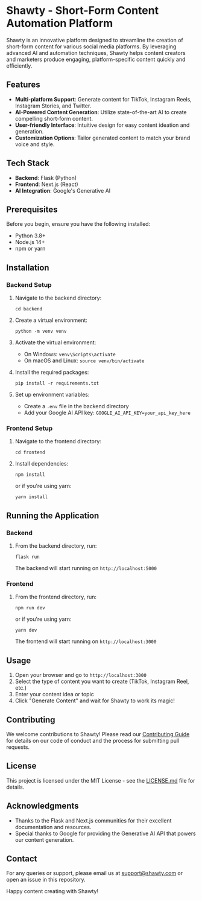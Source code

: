 # Shawty - Short-Form Content Automation Platform

Shawty is an innovative platform designed to streamline the creation of short-form content for various social media platforms. By leveraging advanced AI and automation techniques, Shawty helps content creators and marketers produce engaging, platform-specific content quickly and efficiently.

## Features

- **Multi-platform Support**: Generate content for TikTok, Instagram Reels, Instagram Stories, and Twitter.
- **AI-Powered Content Generation**: Utilize state-of-the-art AI to create compelling short-form content.
- **User-friendly Interface**: Intuitive design for easy content ideation and generation.
- **Customization Options**: Tailor generated content to match your brand voice and style.

## Tech Stack

- **Backend**: Flask (Python)
- **Frontend**: Next.js (React)
- **AI Integration**: Google's Generative AI

## Prerequisites

Before you begin, ensure you have the following installed:

- Python 3.8+
- Node.js 14+
- npm or yarn

## Installation

### Backend Setup

1. Navigate to the backend directory:

   ```
   cd backend
   ```

2. Create a virtual environment:

   ```
   python -m venv venv
   ```

3. Activate the virtual environment:

   - On Windows: `venv\Scripts\activate`
   - On macOS and Linux: `source venv/bin/activate`

4. Install the required packages:

   ```
   pip install -r requirements.txt
   ```

5. Set up environment variables:
   - Create a `.env` file in the backend directory
   - Add your Google AI API key: `GOOGLE_AI_API_KEY=your_api_key_here`

### Frontend Setup

1. Navigate to the frontend directory:

   ```
   cd frontend
   ```

2. Install dependencies:
   ```
   npm install
   ```
   or if you're using yarn:
   ```
   yarn install
   ```

## Running the Application

### Backend

1. From the backend directory, run:
   ```
   flask run
   ```
   The backend will start running on `http://localhost:5000`

### Frontend

1. From the frontend directory, run:
   ```
   npm run dev
   ```
   or if you're using yarn:
   ```
   yarn dev
   ```
   The frontend will start running on `http://localhost:3000`

## Usage

1. Open your browser and go to `http://localhost:3000`
2. Select the type of content you want to create (TikTok, Instagram Reel, etc.)
3. Enter your content idea or topic
4. Click "Generate Content" and wait for Shawty to work its magic!

## Contributing

We welcome contributions to Shawty! Please read our [Contributing Guide](CONTRIBUTING.md) for details on our code of conduct and the process for submitting pull requests.

## License

This project is licensed under the MIT License - see the [LICENSE.md](LICENSE.md) file for details.

## Acknowledgments

- Thanks to the Flask and Next.js communities for their excellent documentation and resources.
- Special thanks to Google for providing the Generative AI API that powers our content generation.

## Contact

For any queries or support, please email us at support@shawty.com or open an issue in this repository.

Happy content creating with Shawty!
